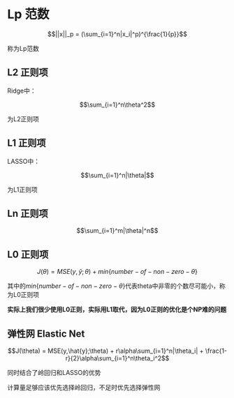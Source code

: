 <head>
    <script src="https://cdn.mathjax.org/mathjax/latest/MathJax.js?config=TeX-AMS-MML_HTMLorMML" type="text/javascript"></script>
    <script type="text/x-mathjax-config">
        MathJax.Hub.Config({
            tex2jax: {
            skipTags: ['script', 'noscript', 'style', 'textarea', 'pre'],
            inlineMath: [['$','$']]
            }
        });
    </script>
</head>

# Lp 范数

$$||x||_p = (\sum_{i=1}^n|x_i|^p)^{\frac{1}{p}}$$

称为Lp范数

## L2 正则项

Ridge中：

$$\sum_{i=1}^n\theta^2$$

为L2正则项

## L1 正则项

LASSO中：

$$\sum_{i=1}^n|\theta|$$

为L1正则项

## Ln 正则项

$$\sum_{i=1}^m|\theta|^n$$

## L0 正则项

$$J(\theta) = MSE(y,\hat{y};\theta) + min\{number-of-non-zero-\theta\}$$

其中的$min\{number-of-non-zero-\theta\}$代表theta中非零的个数尽可能小，称为L0正则项

**实际上我们很少使用L0正则，实际用L1取代，因为L0正则的优化是个NP难的问题**

## 弹性网 Elastic Net

$$J(\theta) = MSE(y,\hat{y};\theta) + r\alpha\sum_{i=1}^n|\theta_i| + \frac{1-r}{2}\alpha\sum_{i=1}^n\theta_i^2$$

同时结合了岭回归和LASSO的优势

计算量足够应该优先选择岭回归，不足时优先选择弹性网
